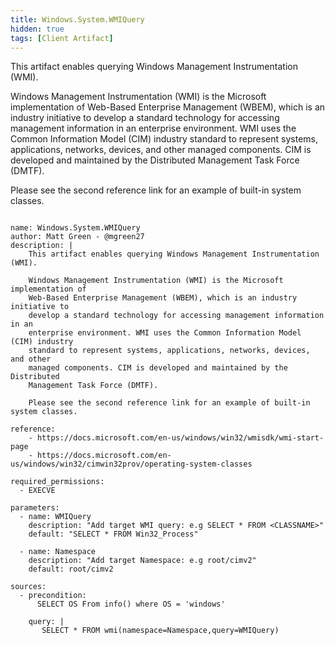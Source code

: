 ```yaml
---
title: Windows.System.WMIQuery
hidden: true
tags: [Client Artifact]
---
```


This artifact enables querying Windows Management Instrumentation (WMI).

Windows Management Instrumentation (WMI) is the Microsoft implementation of
Web-Based Enterprise Management (WBEM), which is an industry initiative to
develop a standard technology for accessing management information in an
enterprise environment. WMI uses the Common Information Model (CIM) industry
standard to represent systems, applications, networks, devices, and other
managed components. CIM is developed and maintained by the Distributed
Management Task Force (DMTF).

Please see the second reference link for an example of built-in system classes.


<pre><code class="language-yaml">
name: Windows.System.WMIQuery
author: Matt Green - @mgreen27
description: |
    This artifact enables querying Windows Management Instrumentation (WMI).

    Windows Management Instrumentation (WMI) is the Microsoft implementation of
    Web-Based Enterprise Management (WBEM), which is an industry initiative to
    develop a standard technology for accessing management information in an
    enterprise environment. WMI uses the Common Information Model (CIM) industry
    standard to represent systems, applications, networks, devices, and other
    managed components. CIM is developed and maintained by the Distributed
    Management Task Force (DMTF).

    Please see the second reference link for an example of built-in system classes.

reference:
    - https://docs.microsoft.com/en-us/windows/win32/wmisdk/wmi-start-page
    - https://docs.microsoft.com/en-us/windows/win32/cimwin32prov/operating-system-classes

required_permissions:
  - EXECVE

parameters:
  - name: WMIQuery
    description: "Add target WMI query: e.g SELECT * FROM &lt;CLASSNAME&gt;"
    default: "SELECT * FROM Win32_Process"

  - name: Namespace
    description: "Add target Namespace: e.g root/cimv2"
    default: root/cimv2

sources:
  - precondition:
      SELECT OS From info() where OS = 'windows'

    query: |
       SELECT * FROM wmi(namespace=Namespace,query=WMIQuery)

</code></pre>


